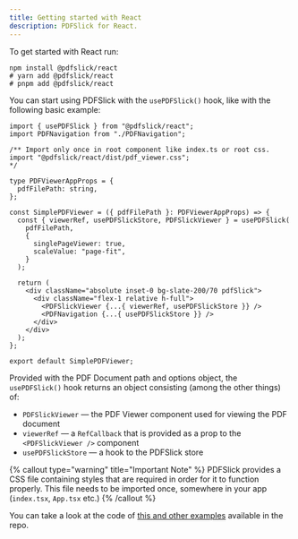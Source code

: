 ```yaml
---
title: Getting started with React
description: PDFSlick for React.
---
```


To get started with React run:

```shell
npm install @pdfslick/react
# yarn add @pdfslick/react
# pnpm add @pdfslick/react
```

You can start using PDFSlick with the `usePDFSlick()` hook, like with the following basic example:

```tsx
import { usePDFSlick } from "@pdfslick/react";
import PDFNavigation from "./PDFNavigation";

/** Import only once in root component like index.ts or root css.
import "@pdfslick/react/dist/pdf_viewer.css";
*/

type PDFViewerAppProps = {
  pdfFilePath: string,
};

const SimplePDFViewer = ({ pdfFilePath }: PDFViewerAppProps) => {
  const { viewerRef, usePDFSlickStore, PDFSlickViewer } = usePDFSlick(
    pdfFilePath,
    {
      singlePageViewer: true,
      scaleValue: "page-fit",
    }
  );

  return (
    <div className="absolute inset-0 bg-slate-200/70 pdfSlick">
      <div className="flex-1 relative h-full">
        <PDFSlickViewer {...{ viewerRef, usePDFSlickStore }} />
        <PDFNavigation {...{ usePDFSlickStore }} />
      </div>
    </div>
  );
};

export default SimplePDFViewer;
```

Provided with the PDF Document path and options object, the `usePDFSlick()` hook returns an object consisting (among the other things) of:

- `PDFSlickViewer` — the PDF Viewer component used for viewing the PDF document
- `viewerRef` — a `RefCallback` that is provided as a prop to the `<PDFSlickViewer />` component
- `usePDFSlickStore` — a hook to the PDFSlick store

{% callout type="warning" title="Important Note" %}
PDFSlick provides a CSS file containing styles that are required in order for it to function properly. This file needs to be imported once, somewhere in your app (`index.tsx`, `App.tsx` etc.)
{% /callout %}

You can take a look at the code of [this and other examples](https://github.com/pdfslick/pdfslick/tree/main/apps/web/examples) available in the repo.
